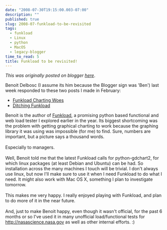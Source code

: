 ```yaml
---
date: "2008-07-30T19:15:00.003-07:00"
description: ""
published: true
slug: 2008-07-funkload-to-be-revisited
tags:
  - funkload
  - Linux
  - python
  - MacOS
  - legacy-blogger
time_to_read: 5
title: Funkload to be revisited!
---
```


_This was originally posted on blogger [here](https://pydanny.blogspot.com/2008/07/funkload-to-be-revisited.html)_.

Benoit Delbosc (I assume its him because the Blogger sign was 'Ben') last week responded to these two posts I made in February:<br /><ul><li><a href="/posts/2008-02-funkload-charting-woes">Funkload Charting Woes</a></li><li><a href="/posts/2008-02-ditching-funkload.html">Ditching Funkload</a></li></ul>Benoit is the author of <a href="https://github.com/nuxeo/FunkLoad">Funkload</a>, a promising python based functional and web load tester I explored earlier in the year. Its biggest shortcoming was the problem with getting graphical charting to work because the graphing library it was using was impossible (for me) to find. Sure, numbers are important, but a picture says a thousand words.<br /><br />Especially to managers.<br /><br />Well, Benoit told me that the latest Funkload calls for python-gdchart2, for which linux packages (at least Debian and Ubuntu) can be had. So installation across the many machines I touch will be trivial. I don't always use linux, but now I'll make sure to use it when I need Funkload to do what I need. It might also work with Mac OS X, something I plan to investigate tomorrow.<br /><br />This makes me very happy. I really enjoyed playing with Funkload, and plan to do more of it in the near future. <br /><br />And, just to make Benoit happy, even though it wasn't official, for the past 6 months or so I've used it in many unofficial load/functional tests for <a href="http://nasascience.nasa.gov/">http://nasascience.nasa.gov</a> as well as other internal efforts. :)
